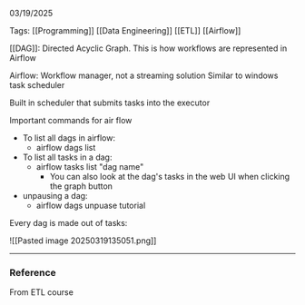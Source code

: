 03/19/2025

Tags: [[Programming]] [[Data Engineering]] [[ETL]] [[Airflow]]

[[DAG]]: Directed Acyclic Graph. This is how workflows are represented in Airflow

Airflow: Workflow manager, not a streaming solution
	Similar to windows task scheduler

Built in scheduler that submits tasks into the executor 

Important commands for air flow
- To list all dags in airflow:
	- airflow dags list 
- To list all tasks in a dag:
	- airflow tasks list "dag name"
		- You can also look at the dag's tasks in the web UI when clicking the graph button
- unpausing a dag:
	- airflow dags unpuase tutorial

Every dag is made out of tasks:

![[Pasted image 20250319135051.png]]

---
### Reference
From ETL course